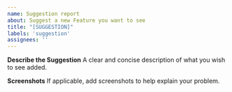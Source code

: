 ```yaml
---
name: Suggestion report
about: Suggest a new Feature you want to see
title: "[SUGGESTION]"
labels: 'suggestion'
assignees: ''
---
```


**Describe the Suggestion**
A clear and concise description of what you wish to see added.

**Screenshots**
If applicable, add screenshots to help explain your problem.
